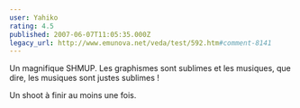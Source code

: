 ```yaml
---
user: Yahiko
rating: 4.5
published: 2007-06-07T11:05:35.000Z
legacy_url: http://www.emunova.net/veda/test/592.htm#comment-8141
---
```

Un magnifique SHMUP. Les graphismes sont sublimes et les musiques, que dire, les musiques sont justes sublimes !

Un shoot à finir au moins une fois.
